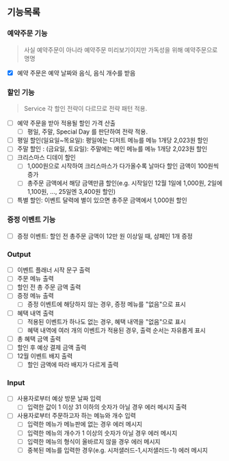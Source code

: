 ## 기능목록

### 예약주문 기능

> 사실 예약주문이 아니라 예약주문 미리보기이지만 가독성을 위해 예약주문으로 명명

- [x]  예약 주문은 예약 날짜와 음식, 음식 개수를 받음

### 할인 기능

> Service 각 할인 전략이 다르므로 전략 패턴 적용.

- [ ]  예약 주문을 받아 적용될 할인 가격 산출
   - [ ]  평일, 주말, Special Day 를 판단하여 전략 적용.
- [ ]  평일 할인(일요일~목요일): 평일에는 디저트 메뉴를 메뉴 1개당 2,023원 할인
- [ ]  주말 할인 : (금요일, 토요일): 주말에는 메인 메뉴를 메뉴 1개당 2,023원 할인
- [ ]  크리스마스 디데이 할인
   - [ ]  1,000원으로 시작하여 크리스마스가 다가올수록 날마다 할인 금액이 100원씩 증가
   - [ ]  총주문 금액에서 해당 금액만큼 할인(e.g. 시작일인 12월 1일에 1,000원, 2일에 1,100원, ..., 25일엔 3,400원 할인)
- [ ]  특별 할인: 이벤트 달력에 별이 있으면 총주문 금액에서 1,000원 할인

### 증정 이벤트 기능

- [ ]  증정 이벤트: 할인 전 총주문 금액이 12만 원 이상일 때, 샴페인 1개 증정

### Output

- [ ]  이벤트 플래너 시작 문구 출력
- [ ]  주문 메뉴 출력
- [ ]  할인 전 총 주문 금액 출력
- [ ]  증정 메뉴 출력
   - [ ]  증정 이벤트에 해당하지 않는 경우, 증정 메뉴를 "없음"으로 표시
- [ ]  혜택 내역 출력
   - [ ]  적용된 이벤트가 하나도 없는 경우, 혜택 내역을 "없음"으로 표시
   - [ ]  혜택 내역에 여러 개의 이벤트가 적용된 경우, 출력 순서는 자유롭게 표시
- [ ]  총 혜택 금액 출력
- [ ]  할인 후 예상 결제 금액 출력
- [ ]  12월 이벤트 배지 출력
   - [ ]  할인 금액에 따라 배지가 다르게 출력

### Input

- [ ]  사용자로부터 예상 방문 날짜 입력
   - [ ]  입력한 값이 1 이상 31 이하의 숫자가 아닐 경우 에러 메시지 출력
- [ ]  사용자로부터 주문하고자 하는 메뉴와 개수 입력
   - [ ]  입력한 메뉴가 메뉴판에 없는 경우 에러 메시지
   - [ ]  입력한 메뉴의 개수가 1 이상의 숫자가 아닐 경우 에러 메시지
   - [ ]  입력한 메뉴의 형식이 올바르지 않을 경우 에러 메시지
   - [ ]  중복된 메뉴를 입력한 경우(e.g. 시저샐러드-1,시저샐러드-1) 에러 메시지
